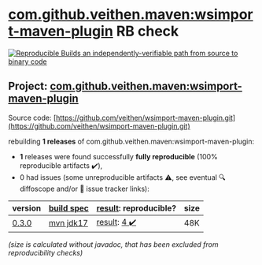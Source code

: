 [com.github.veithen.maven:wsimport-maven-plugin](https://central.sonatype.com/artifact/com.github.veithen.maven/wsimport-maven-plugin/versions) RB check
=======

[![Reproducible Builds](https://reproducible-builds.org/images/logos/rb.svg) an independently-verifiable path from source to binary code](https://reproducible-builds.org/)

## Project: [com.github.veithen.maven:wsimport-maven-plugin](https://central.sonatype.com/artifact/com.github.veithen.maven/wsimport-maven-plugin/versions)

Source code: [https://github.com/veithen/wsimport-maven-plugin.git](https://github.com/veithen/wsimport-maven-plugin.git)

rebuilding **1 releases** of com.github.veithen.maven:wsimport-maven-plugin:
- **1** releases were found successfully **fully reproducible** (100% reproducible artifacts :heavy_check_mark:),
- 0 had issues (some unreproducible artifacts :warning:, see eventual :mag: diffoscope and/or :memo: issue tracker links):

| version | [build spec](/BUILDSPEC.md) | [result](https://reproducible-builds.org/docs/jvm/): reproducible? | size |
| -- | --------- | ------ | -- |
| [0.3.0](https://central.sonatype.com/artifact/com.github.veithen.maven/wsimport-maven-plugin/0.3.0/pom) | [mvn jdk17](wsimport-maven-plugin-0.3.0.buildspec) | [result](wsimport-maven-plugin-0.3.0.buildinfo): [4 :heavy_check_mark: ](wsimport-maven-plugin-0.3.0.buildcompare) | 48K |

<i>(size is calculated without javadoc, that has been excluded from reproducibility checks)</i>
